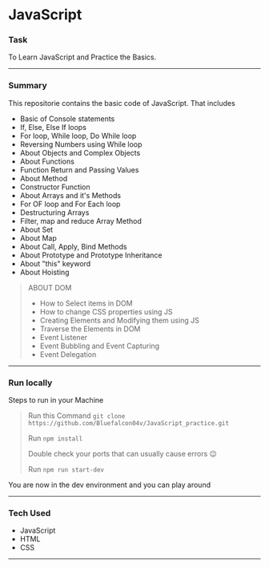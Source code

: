 # JavaScript 


### Task
To Learn JavaScript and Practice the Basics.

----

### Summary
This repositorie contains the basic code of JavaScript. That includes 
- Basic of Console statements 
- If, Else, Else If loops
- For loop, While loop, Do While loop
- Reversing Numbers using While loop
- About Objects and Complex Objects 
- About Functions
- Function Return and Passing Values
- About Method
- Constructor Function
- About Arrays and it's Methods 
- For OF loop and For Each loop 
- Destructuring Arrays 
- Filter, map and reduce Array Method
- About Set 
- About Map
- About Call, Apply, Bind Methods
- About Prototype and Prototype Inheritance
- About "this" keyword
- About Hoisting
> ABOUT DOM
> - How to Select items in DOM
> - How to change CSS properties using JS
> - Creating Elements and Modifying them using JS 
> - Traverse the Elements in DOM
> - Event Listener
> - Event Bubbling and Event Capturing 
> - Event Delegation 
***

### Run locally
Steps to run in your Machine
> Run this Command `git clone https://github.com/Bluefalcon04v/JavaScript_practice.git`
> 
> Run `npm install` 
> 
> Double check your ports that can usually cause errors 😉
> 
> Run `npm run start-dev`
>
You are now in the dev environment and you can play around

---

### Tech Used
- JavaScript
- HTML 
- CSS
***
